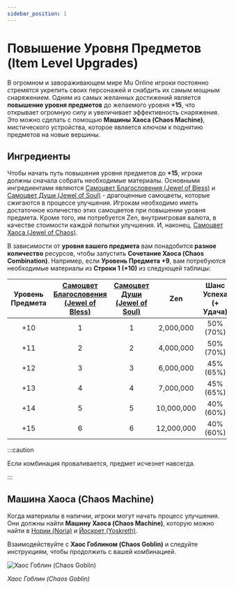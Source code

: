 ```yaml
---
sidebar_position: 1
---
```


# Повышение Уровня Предметов (Item Level Upgrades)

В огромном и завораживающем мире Mu Online игроки постоянно стремятся укрепить своих персонажей и снабдить их самым мощным снаряжением. Одним из самых желанных достижений является **повышение уровня предметов** до желаемого уровня **+15**, что открывает огромную силу и увеличивает эффективность снаряжения. Это можно сделать с помощью **Машины Хаоса (Chaos Machine)**, мистического устройства, которое является ключом к поднятию предметов на новые вершины.

## Ингредиенты

Чтобы начать путь повышения уровня предметов до **+15**, игроки должны сначала собрать необходимые материалы. Основными ингредиентами являются [Самоцвет Благословения (Jewel of Bless)](/items/jewels/regular-jewels/jewel-of-bless) и [Самоцвет Души (Jewel of Soul)](/items/jewels/regular-jewels/jewel-of-soul) - драгоценные самоцветы, которые сжигаются в процессе улучшения. Игрокам необходимо иметь достаточное количество этих самоцветов при повышении уровня предмета. Кроме того, им потребуется Zen, внутриигровая валюта, в качестве стоимости каждой попытки улучшения. И, наконец, [Самоцвет Хаоса (Jewel of Chaos)](/items/jewels/regular-jewels/jewel-of-chaos).

В зависимости от **уровня вашего предмета** вам понадобится **разное количество** ресурсов, чтобы запустить **Сочетание Хаоса (Chaos Combination)**. Например, если **Уровень Предмета +9**, вам потребуются необходимые материалы из **Строки 1 (+10)** из следующей таблицы:

| Уровень Предмета | [Самоцвет Благословения (Jewel of Bless)](/items/jewels/regular-jewels/jewel-of-bless) | [Самоцвет Души (Jewel of Soul)](/items/jewels/regular-jewels/jewel-of-soul) |    Zen     | Шанс Успеха (+ Удача) |
| :--------------: | :------------------------------------------------------------------------------------: | :-------------------------------------------------------------------------: | :--------: | :-------------------: |
|       +10        |                                           1                                            |                                      1                                      | 2,000,000  |       50% (70%)       |
|       +11        |                                           2                                            |                                      2                                      | 4,000,000  |       50% (70%)       |
|       +12        |                                           3                                            |                                      3                                      | 6,000,000  |       45% (65%)       |
|       +13        |                                           4                                            |                                      4                                      | 7,000,000  |       45% (65%)       |
|       +14        |                                           5                                            |                                      5                                      | 10,000,000 |       40% (60%)       |
|       +15        |                                           6                                            |                                      6                                      | 12,000,000 |       40% (60%)       |

:::caution

Если комбинация проваливается, предмет исчезнет навсегда.

:::

## Машина Хаоса (Chaos Machine)

Когда материалы в наличии, игроки могут начать процесс улучшения. Они должны найти **Машину Хаоса (Chaos Machine)**, которую можно найти в [Нории (Noria)](/maps/noria) и [Йоскрет (Yoskreth)](/maps/yoskreth).

Взаимодействуйте с **Хаос Гоблином (Chaos Goblin)** и следуйте инструкциям, чтобы продолжить с вашей комбинацией.

![Хаос Гоблин (Chaos Goblin)](/img/crafting/chaos-goblin.png)

_Хаос Гоблин (Chaos Goblin)_
